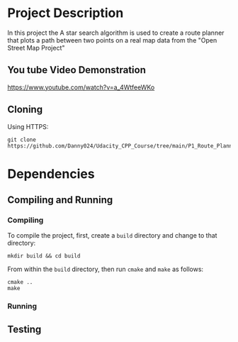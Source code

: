 # Project Description

In this project the A star search algorithm is used to create a route planner that plots a path between two points on a real map data from the "Open Street Map Project"

## You tube Video Demonstration
https://www.youtube.com/watch?v=a_4WtfeeWKo

## Cloning

Using HTTPS:
```
git clone https://github.com/Danny024/Udacity_CPP_Course/tree/main/P1_Route_Planning_Project
```
# Dependencies

## Compiling and Running

### Compiling
To compile the project, first, create a `build` directory and change to that directory:
```
mkdir build && cd build
```
From within the `build` directory, then run `cmake` and `make` as follows:
```
cmake ..
make
```
### Running

## Testing


